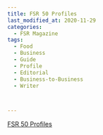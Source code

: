 ```yaml
---
title: FSR 50 Profiles
last_modified_at: 2020-11-29
categories:
  - FSR Magazine
tags:
  - Food
  - Business
  - Guide
  - Profile
  - Editorial 
  - Business-to-Business
  - Writer



---
```




[FSR 50 Profiles](http://www.omagdigital.com/publication/?i=513494&ver=html5&p=38)
